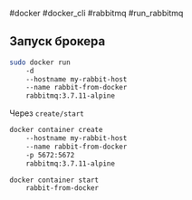 #docker #docker_cli #rabbitmq #run_rabbitmq
## Запуск брокера
```bash
sudo docker run
    -d
	--hostname my-rabbit-host
	--name rabbit-from-docker
	rabbitmq:3.7.11-alpine
```

Через `create/start`
```bash
docker container create
    --hostname my-rabbit-host
	--name rabbit-from-docker
	-p 5672:5672
	rabbitmq:3.7.11-alpine

docker container start
    rabbit-from-docker
```